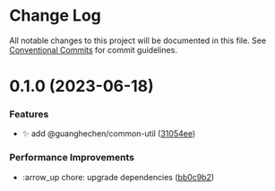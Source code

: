 # Change Log

All notable changes to this project will be documented in this file.
See [Conventional Commits](https://conventionalcommits.org) for commit guidelines.

# 0.1.0 (2023-06-18)


### Features

* ✨ add @guanghechen/common-util ([31054ee](https://github.com/guanghechen/react-kit/commit/31054ee9c2077e67c285b5e5bb5562a150f50a39))


### Performance Improvements

* :arrow_up  chore: upgrade dependencies ([bb0c9b2](https://github.com/guanghechen/react-kit/commit/bb0c9b2c439db2406520e1d340ff5ea7a5a6c187))
